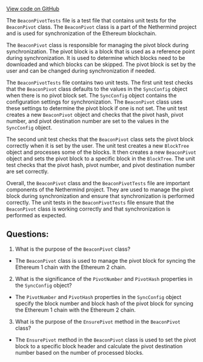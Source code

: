 [View code on GitHub](https://github.com/NethermindEth/nethermind/src/Nethermind/Nethermind.Merge.Plugin.Test/Synchronization/BeaconPivotTests.cs)

The `BeaconPivotTests` file is a test file that contains unit tests for the `BeaconPivot` class. The `BeaconPivot` class is a part of the Nethermind project and is used for synchronization of the Ethereum blockchain. 

The `BeaconPivot` class is responsible for managing the pivot block during synchronization. The pivot block is a block that is used as a reference point during synchronization. It is used to determine which blocks need to be downloaded and which blocks can be skipped. The pivot block is set by the user and can be changed during synchronization if needed.

The `BeaconPivotTests` file contains two unit tests. The first unit test checks that the `BeaconPivot` class defaults to the values in the `SyncConfig` object when there is no pivot block set. The `SyncConfig` object contains the configuration settings for synchronization. The `BeaconPivot` class uses these settings to determine the pivot block if one is not set. The unit test creates a new `BeaconPivot` object and checks that the pivot hash, pivot number, and pivot destination number are set to the values in the `SyncConfig` object.

The second unit test checks that the `BeaconPivot` class sets the pivot block correctly when it is set by the user. The unit test creates a new `BlockTree` object and processes some of the blocks. It then creates a new `BeaconPivot` object and sets the pivot block to a specific block in the `BlockTree`. The unit test checks that the pivot hash, pivot number, and pivot destination number are set correctly.

Overall, the `BeaconPivot` class and the `BeaconPivotTests` file are important components of the Nethermind project. They are used to manage the pivot block during synchronization and ensure that synchronization is performed correctly. The unit tests in the `BeaconPivotTests` file ensure that the `BeaconPivot` class is working correctly and that synchronization is performed as expected.
## Questions: 
 1. What is the purpose of the `BeaconPivot` class?
- The `BeaconPivot` class is used to manage the pivot block for syncing the Ethereum 1 chain with the Ethereum 2 chain.

2. What is the significance of the `PivotNumber` and `PivotHash` properties in the `SyncConfig` object?
- The `PivotNumber` and `PivotHash` properties in the `SyncConfig` object specify the block number and block hash of the pivot block for syncing the Ethereum 1 chain with the Ethereum 2 chain.

3. What is the purpose of the `EnsurePivot` method in the `BeaconPivot` class?
- The `EnsurePivot` method in the `BeaconPivot` class is used to set the pivot block to a specific block header and calculate the pivot destination number based on the number of processed blocks.